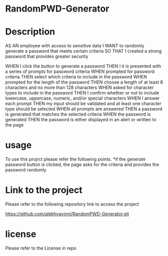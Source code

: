 # RandomPWD-Generator

# Description
AS AN employee with access to sensitive data
I WANT to randomly generate a password that meets certain criteria
SO THAT I  created a strong password that provides greater security


WHEN I click the button to generate a password
THEN I it is  presented with a series of prompts for password criteria
WHEN prompted for password criteria
THEN  select which criteria to include in the password
WHEN prompted for the length of the password
THEN  choose a length of at least 8 characters and no more than 128 characters
WHEN asked for character types to include in the password
THEN I confirm whether or not to include lowercase, uppercase, numeric, and/or special characters
WHEN I answer each prompt
THEN my input should be validated and at least one character type should be selected
WHEN all prompts are answered
THEN a password is generated that matches the selected criteria
WHEN the password is generated
THEN the password is either displayed in an alert or written to the page

# usage
To use this projrct please refer the following points. *if the generate password button is clicked, the page asks for the criteria and provides the password randomly 


# Link to the project
Please refer to the following repository link to access the project

https://github.com/alekhyavinni/RandomPWD-Generator.git

# license
Please refer to the License in repo
